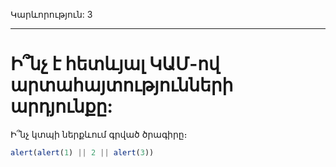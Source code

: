 Կարևորություն: 3

---

# Ի՞նչ է հետևյալ ԿԱՄ-ով արտահայտությունների արդյունքը:

Ի՞նչ կտպի ներքևում գրված ծրագիրը։

```js
alert(alert(1) || 2 || alert(3))
```
